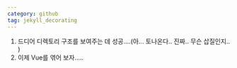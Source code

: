 ```yaml
---
category: github
tag: jekyll_decorating
---
```


1. 드디어 디렉토리 구조를 보여주는 데 성공....(아... 토나온다.. 진짜.. 무슨 삽질인지.. )
2. 이제 Vue를 엮어 보자.....
